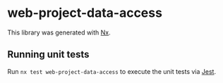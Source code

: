 # web-project-data-access

This library was generated with [Nx](https://nx.dev).

## Running unit tests

Run `nx test web-project-data-access` to execute the unit tests via [Jest](https://jestjs.io).

